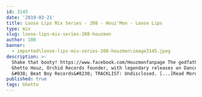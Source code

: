 ```yaml
---
id: 3145
date: '2019-03-21'
title: Loose Lips Mix Series - 208 - Houz'Mon - Loose Lips
type: mix
slug: loose-lips-mix-series-208-houzmon
author: 100
banner:
  - imported\loose-lips-mix-series-208-houzmon\image3145.jpeg
description: >-
  Shake that booty! https://www.facebook.com/Houzmonfanpage The godfather of
  Ghetto Houz, Orchid Records founder, with legendary releases on Dance Mania
  &#038; Beat Boy Records&#8230; TRACKLIST: Undisclosed. [...]Read More...
published: true
tags: Ghetto
---
```

